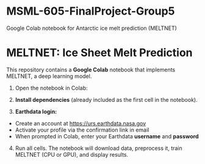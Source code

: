 # MSML-605-FinalProject-Group5
Google Colab notebook for Antarctic ice melt prediction (MELTNET)

# MELTNET: Ice Sheet Melt Prediction

This repository contains a **Google Colab** notebook that implements MELTNET, a deep learning model. 

1. Open the notebook in Colab:

2. **Install dependencies** (already included as the first cell in the notebook).
  
3. **Earthdata login:**  
- Create an account at https://urs.earthdata.nasa.gov  
- Activate your profile via the confirmation link in email
- When prompted in Colab, enter your Earthdata **username** and **password**
  
4. Run all cells. The notebook will download data, preprocess it, train MELTNET (CPU or GPU), and display results.

